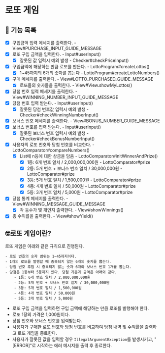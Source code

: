 # 로또 게임
## 🚀 기능 목록

- [x] 구입금액 입력 메세지를 출력한다. - View#PURCHASE_INPUT_GUIDE_MESSAGE
- [x] 로또 구입 금액을 입력한다. - Input#userInput()
  - [x] 잘못된 값 입력시 예외 발생 - Checker#checkPriceInput()

- [x] 구입금액에 해당하는 만큼 로또를 만든다. - LottoProgram#createLottos()
  - [x] 1~45까지의 6개의 숫자를 뽑는다 - LottoProgram#createLottoNumbers()

- [x] 구매 메세지를 출력한다. - View#LOTTO_PURCHASED_GUIDE_MESSAGE
  - [x] 로또들의 숫자들을 출력한다. - View#View.showMyLottos()

- [x] 당첨 번호 입력 메세지를 출력한다. - View#WINNING_NUMBER_INPUT_GUIDE_MESSAGE
- [x] 당첨 번호 입력 받는다. - Input#userInput()
  - [x] 잘못된 당첨 번호값 입력시 예외 발생 - Checker#checkWinningNumberInput()

- [x] 보너스 번호 메세지를 출력한다. - View#BONUS_NUMBER_GUIDE_MESSAGE
- [x] 보너스 번호를 입력 받는다. - Input#userInput()
  - [x] 잘못된 보너스 번호 입력시 예외 발생 - Checker#checkBonusNumberInput()

- [x] 사용자의 로또 번호와 당첨 번호를 비교한다. - LottoComparator#compareNumbers()
  - [x] List에 n등에 대한 상금을 담음 - LottoComparator#initWinnerAndPrize()
    - [x] 1등: 6개 번호 일치 / 2,000,000,000원 - LottoComparator#prize
    - [x] 2등: 5개 번호 + 보너스 번호 일치 / 30,000,000원 - LottoComparator#prize
    - [x] 3등: 5개 번호 일치 / 1,500,000원 - LottoComparator#prize
    - [x] 4등: 4개 번호 일치 / 50,000원 - LottoComparator#prize
    - [x] 5등: 3개 번호 일치 / 5,000원 - LottoComparator#prize

- [x] 당첨 통계 메세지를 출력한다. - View#WINNING_MESSAGE_GUIDE_MESSAGE
  - [x] 각 등수가 몇 개인지 출력한다. - View#showWinnings()

- [x] 총 수익률을 출력한다. - View#showYield()

## 🤓로또 게임이란?

로또 게임은 아래와 같은 규칙으로 진행된다.

```
- 로또 번호의 숫자 범위는 1~45까지이다.
- 1개의 로또를 발행할 때 중복되지 않는 6개의 숫자를 뽑는다.
- 당첨 번호 추첨 시 중복되지 않는 숫자 6개와 보너스 번호 1개를 뽑는다.
- 당첨은 1등부터 5등까지 있다. 당첨 기준과 금액은 아래와 같다.
    - 1등: 6개 번호 일치 / 2,000,000,000원
    - 2등: 5개 번호 + 보너스 번호 일치 / 30,000,000원
    - 3등: 5개 번호 일치 / 1,500,000원
    - 4등: 4개 번호 일치 / 50,000원
    - 5등: 3개 번호 일치 / 5,000원
```

- 로또 구입 금액을 입력하면 구입 금액에 해당하는 만큼 로또를 발행해야 한다.
- 로또 1장의 가격은 1,000원이다.
- 당첨 번호와 보너스 번호를 입력받는다.
- 사용자가 구매한 로또 번호와 당첨 번호를 비교하여 당첨 내역 및 수익률을 출력하고 로또 게임을 종료한다.
- 사용자가 잘못된 값을 입력할 경우 `IllegalArgumentException`를 발생시키고, "[ERROR]"로 시작하는 에러 메시지를 출력 후 종료한다.
